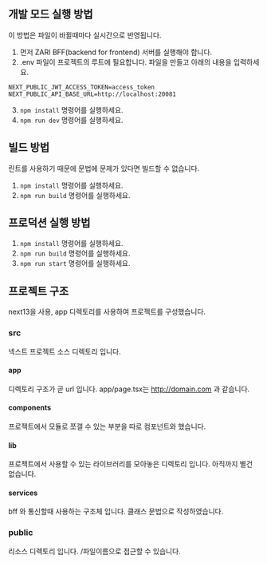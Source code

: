 ## 개발 모드 실행 방법

이 방법은 파일이 바뀔때마다 실시간으로 반영됩니다.

1. 먼저 ZARI BFF(backend for frontend) 서버를 실행해야 합니다.
2. .env 파일이 프로젝트의 루트에 필요합니다. 파일을 만들고 아래의 내용을 입력하세요.

```text
NEXT_PUBLIC_JWT_ACCESS_TOKEN=access_token
NEXT_PUBLIC_API_BASE_URL=http://localhost:20081
```

3. `npm install` 명령어를 실행하세요.
4. `npm run dev` 명령어를 실행하세요.

## 빌드 방법

린트를 사용하기 때문에 문법에 문제가 있다면 빌드할 수 없습니다.

1. `npm install` 명령어를 실행하세요.
2. `npm run build` 명령어를 실행하세요.

## 프로덕션 실행 방법

1. `npm install` 명령어를 실행하세요.
2. `npm run build` 명령어를 실행하세요.
3. `npm run start` 명령어를 실행하세요.

## 프로젝트 구조

next13을 사용, app 디렉토리를 사용하여 프로젝트를 구성했습니다.

### src

넥스트 프로젝트 소스 디렉토리 입니다.

#### app

디렉토리 구조가 곧 url 입니다.
app/page.tsx는 http://domain.com 과 같습니다.

#### components

프로젝트에서 모듈로 쪼갤 수 있는 부분을 따로 컴포넌트와 했습니다.

#### lib

프로젝트에서 사용할 수 있는 라이브러리를 모아놓은 디렉토리 입니다.
아직까지 별건 없습니다.

#### services

bff 와 통신할때 사용하는 구조체 입니다.
클래스 문법으로 작성하였습니다.

### public

리소스 디렉토리 입니다. /파일이름으로 접근할 수 있습니다.
